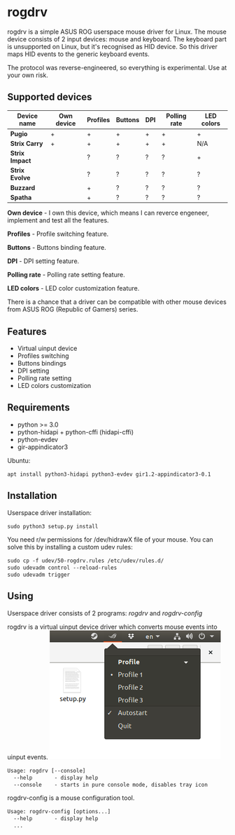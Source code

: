 rogdrv
======

rogdrv is a simple ASUS ROG userspace mouse driver for Linux.
The mouse device consists of 2 input devices: mouse and keyboard.
The keyboard part is unsupported on Linux, but it's recognised as HID device.
So this driver maps HID events to the generic keyboard events.

The protocol was reverse-engineered, so everything is experimental. Use at your own risk.

Supported devices
-----------------

Device name      | Own device | Profiles | Buttons | DPI    | Polling rate | LED colors
-----------------|------------|----------|---------|--------|--------------|-----------
**Pugio**        | +          | +        | +       | +      | +            | +
**Strix Carry**  | +          | +        | +       | +      | +            | N/A
**Strix Impact** |            | ?        | ?       | ?      | ?            | +
**Strix Evolve** |            | ?        | ?       | ?      | ?            | ?
**Buzzard**      |            | +        | ?       | ?      | ?            | ?
**Spatha**       |            | +        | ?       | ?      | ?            | ?

**Own device** - I own this device, which means I can reverce engeneer,
implement and test all the features.

**Profiles** - Profile switching feature.

**Buttons** - Buttons binding feature.

**DPI** - DPI setting feature.

**Polling rate** - Polling rate setting feature.

**LED colors** - LED color customization feature.

There is a chance that a driver can be compatible with other mouse devices
from ASUS ROG (Republic of Gamers) series.

Features
--------

* Virtual uinput device
* Profiles switching
* Buttons bindings
* DPI setting
* Polling rate setting
* LED colors customization

Requirements
------------

* python >= 3.0
* python-hidapi + python-cffi (hidapi-cffi)
* python-evdev
* gir-appindicator3

Ubuntu:
```
apt install python3-hidapi python3-evdev gir1.2-appindicator3-0.1
```

Installation
------------

Userspace driver installation:
```
sudo python3 setup.py install
```

You need r/w permissions for /dev/hidrawX file of your mouse.
You can solve this by installing a custom udev rules:
```
sudo cp -f udev/50-rogdrv.rules /etc/udev/rules.d/
sudo udevadm control --reload-rules
sudo udevadm trigger
```

Using
-----

Userspace driver consists of 2 programs: *rogdrv* and *rogdrv-config*

rogdrv is a virtual uinput device driver which converts mouse events into uinput events.
![rogdrv](/screenshot.png)
```
Usage: rogdrv [--console]
  --help       - display help
  --console    - starts in pure console mode, disables tray icon
```

rogdrv-config is a mouse configuration tool.
```
Usage: rogdrv-config [options...]
  --help       - display help
  ...
```
